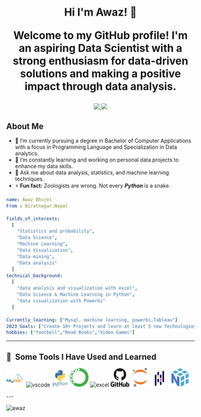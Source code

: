 <h1 align="center">
   Hi I'm Awaz! 👋

Welcome to my GitHub profile! I'm an aspiring Data Scientist with a strong enthusiasm for data-driven solutions and making a positive impact through data analysis.

</h1>

<p align="center">
 <a href="https://twitter.com/AwazBhujel">
  <img height="50" src="https://cdn2.iconfinder.com/data/icons/social-media-applications/64/social_media_applications_6-twitter-128.png"/>
</a>
<a href="https://www.linkedin.com/in/awaz-bhujel/">
  <img height="50" src="https://cdn2.iconfinder.com/data/icons/social-media-applications/64/social_media_applications_14-linkedin-128.png"/>
</a>

## About Me

- 🔭 I’m currently pursuing a degree in  Bachelor of Computer Applications with a focus in Programming Language and Specialization in Data analytics.
- 🌱 I’m constantly learning and working on personal data projects to enhance my data skills.
- 💬 Ask me about data analysis, statistics, and machine learning techniques.
- ⚡ **Fun fact:** Zoologists are wrong. Not every ***Python*** is a snake.

```yaml
name: Awaz Bhujel
From : Biratnagar,Nepal

fields_of_interests:
  [
    "Statistics and probability",
    "Data Science",
    "Machine Learning",
    "Data Visualization",
    "Data mining",
    "Data analysis"
  ]
technical_background:
  [
    "data analysis and visualization with excel",
    "Data Science & Machine Learning in Python",
    "data visualization with Powerbi"
  ]
  
Currently_learning: ["Mysql, machine learning, powerbi,Tableau"]
2023 Goals: ["Create 10+ Projects and learn at least 5 new Technologies."]
hobbies: ["football","Read Books","Video Games"]
```

---
<h2> 🚀 &nbsp;Some Tools I Have Used and Learned</h2>
<p align="left">
 <img src="https://github.com/devicons/devicon/blob/master/icons/mysql/mysql-original-wordmark.svg" title="MySQL"  alt="MySQL" width="45" height="45"/>&nbsp;
<img src="https://cdn.jsdelivr.net/gh/devicons/devicon/icons/vscode/vscode-original.svg" alt="vscode" width="45" height="45"/>
<img src="https://raw.githubusercontent.com/devicons/devicon/master/icons/python/python-original-wordmark.svg" alt="python" width="45" height="45" />
<img src="https://github.com/devicons/devicon/blob/master/icons/anaconda/anaconda-original.svg" alt="anaconda" width="50" height="50" />
<img src="https://cdn3.iconfinder.com/data/icons/logos-brands-3/24/logo_brand_brands_logos_excel-128.png" alt="excel" width="50" height="50" />
<img src="https://github.com/devicons/devicon/blob/master/icons/github/github-original-wordmark.svg" alt="github" width="50" height="50" />
<img src="https://github.com/devicons/devicon/blob/master/icons/jupyter/jupyter-original.svg" alt="jupyter" width="50" height="50" />
<img src="https://raw.githubusercontent.com/devicons/devicon/1119b9f84c0290e0f0b38982099a2bd027a48bf1/icons/pandas/pandas-original.svg" title="Pandas"  alt="Pandas" width="45" height="45"/>&nbsp;
<img src="https://github.com/devicons/devicon/blob/master/icons/numpy/numpy-original.svg" alt="numpy" width="50" height="50" />

</p>
---

<p><img align="left" src="https://github-readme-stats.vercel.app/api/top-langs?username=bikesh80&show_icons=true&locale=en&layout=compact" alt="awaz" /></p>

